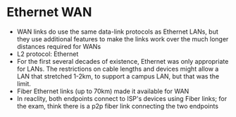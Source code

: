 # Ethernet WAN

- WAN links do use the same data-link protocols as Ethernet LANs, but they use additional features to make the links work over the much longer distances required for WANs
- L2 protocol: Ethernet
- For the first several decades of existence, Ethernet was only appropriate for LANs. The restrictions on cable lengths and devices might allow a LAN that stretched 1-2km, to support a campus LAN, but that was the limit.
- Fiber Ethernet links (up to 70km) made it available for WAN
- In reaclity, both endpoints connect to ISP's devices using Fiber links; for the exam, think there is a p2p fiber link connecting the two endpoints
